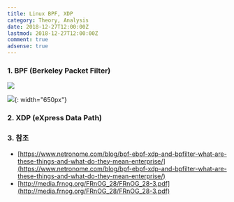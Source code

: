 ```yaml
---
title: Linux BPF, XDP
category: Theory, Analysis
date: 2018-12-27T12:00:00Z
lastmod: 2018-12-27T12:00:00Z
comment: true
adsense: true
---
```


### 1. BPF (Berkeley Packet Filter)

![]({{site.baseurl}}/images/theory_analysis/Linux_BPF_XDP/cBPF_eBPF.PNG)

![]({{site.baseurl}}/images/theory_analysis/Linux_BPF_XDP/BPF_Hook.PNG){: width="650px"}

### 2. XDP (eXpress Data Path)

### 3. 참조

* [https://www.netronome.com/blog/bpf-ebpf-xdp-and-bpfilter-what-are-these-things-and-what-do-they-mean-enterprise/](https://www.netronome.com/blog/bpf-ebpf-xdp-and-bpfilter-what-are-these-things-and-what-do-they-mean-enterprise/)
* [http://media.frnog.org/FRnOG_28/FRnOG_28-3.pdf](http://media.frnog.org/FRnOG_28/FRnOG_28-3.pdf)